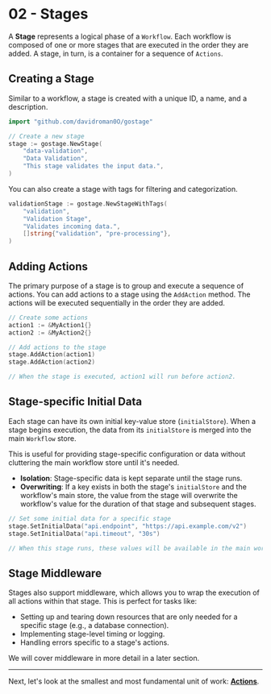 # 02 - Stages

A **Stage** represents a logical phase of a `Workflow`. Each workflow is composed of one or more stages that are executed in the order they are added. A stage, in turn, is a container for a sequence of `Actions`.

## Creating a Stage

Similar to a workflow, a stage is created with a unique ID, a name, and a description.

```go
import "github.com/davidroman0O/gostage"

// Create a new stage
stage := gostage.NewStage(
    "data-validation",
    "Data Validation",
    "This stage validates the input data.",
)
```

You can also create a stage with tags for filtering and categorization.

```go
validationStage := gostage.NewStageWithTags(
    "validation",
    "Validation Stage",
    "Validates incoming data.",
    []string{"validation", "pre-processing"},
)
```

## Adding Actions

The primary purpose of a stage is to group and execute a sequence of actions. You can add actions to a stage using the `AddAction` method. The actions will be executed sequentially in the order they are added.

```go
// Create some actions
action1 := &MyAction1{}
action2 := &MyAction2{}

// Add actions to the stage
stage.AddAction(action1)
stage.AddAction(action2)

// When the stage is executed, action1 will run before action2.
```

## Stage-specific Initial Data

Each stage can have its own initial key-value store (`initialStore`). When a stage begins execution, the data from its `initialStore` is merged into the main `Workflow` store.

This is useful for providing stage-specific configuration or data without cluttering the main workflow store until it's needed.

-   **Isolation**: Stage-specific data is kept separate until the stage runs.
-   **Overwriting**: If a key exists in both the stage's `initialStore` and the workflow's main store, the value from the stage will overwrite the workflow's value for the duration of that stage and subsequent stages.

```go
// Set some initial data for a specific stage
stage.SetInitialData("api.endpoint", "https://api.example.com/v2")
stage.SetInitialData("api.timeout", "30s")

// When this stage runs, these values will be available in the main workflow store.
```

## Stage Middleware

Stages also support middleware, which allows you to wrap the execution of all actions within that stage. This is perfect for tasks like:

-   Setting up and tearing down resources that are only needed for a specific stage (e.g., a database connection).
-   Implementing stage-level timing or logging.
-   Handling errors specific to a stage's actions.

We will cover middleware in more detail in a later section.

---

Next, let's look at the smallest and most fundamental unit of work: [**Actions**](./03-actions.md). 